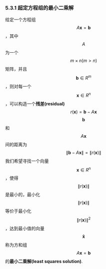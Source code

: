 ### 5.3.1 超定方程组的最小二乘解

给定一个方程组$$A\boldsymbol{x} = \boldsymbol{b}$$，其中$$A$$为一个$$m\times n(m \gt n)$$矩阵，并且$$\boldsymbol{b} \in R^m$$，则对每一个$$\boldsymbol{x} \in R^n$$，可以构造一个**残差(residual)**
$$
r(\boldsymbol{x}) = \boldsymbol{b} - A\boldsymbol{x}
$$$$\boldsymbol{b}$$和$$A\boldsymbol{x}$$间的距离为
$$
\|\boldsymbol{b} - A\boldsymbol{x}\| = \|r(\boldsymbol{x})\|
$$我们希望寻找一个向量$$\boldsymbol{x} \in R^n$$，使得$$\|r(\boldsymbol{x})\|$$是最小的，最小化$$\|r(\boldsymbol{x})\|$$等价于最小化$$\|r(\boldsymbol{x})\|^2$$，达到最小值的向量$$\boldsymbol{\widehat{x}}$$称为方和组$$A\boldsymbol{x} = \boldsymbol{b}$$的**最小二乘解(least squares solution)**.

